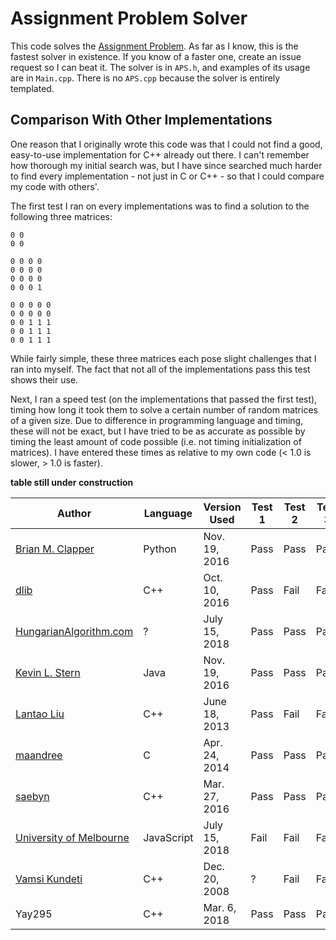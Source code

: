 # Assignment Problem Solver

This code solves the [Assignment Problem](https://en.wikipedia.org/wiki/Assignment_problem). As far as I know, this is the fastest solver in existence. If you know of a faster one, create an issue request so I can beat it. The solver is in `APS.h`, and examples of its usage are in `Main.cpp`. There is no `APS.cpp` because the solver is entirely templated.

## Comparison With Other Implementations

One reason that I originally wrote this code was that I could not find a good, easy-to-use implementation for C++ already out there. I can't remember how thorough my initial search was, but I have since searched much harder to find every implementation - not just in C or C++ - so that I could compare my code with others'.

The first test I ran on every implementations was to find a solution to the following three matrices:
```
0 0
0 0
```
```
0 0 0 0
0 0 0 0
0 0 0 0
0 0 0 1
```
```
0 0 0 0 0
0 0 0 0 0
0 0 1 1 1
0 0 1 1 1
0 0 1 1 1
```
While fairly simple, these three matrices each pose slight challenges that I ran into myself. The fact that not all of the implementations pass this test shows their use.

Next, I ran a speed test (on the implementations that passed the first test), timing how long it took them to solve a certain number of random matrices of a given size. Due to difference in programming language and timing, these will not be exact, but I have tried to be as accurate as possible by timing the least amount of code possible (i.e. not timing initialization of matrices). I have entered these times as relative to my own code (< 1.0 is slower, > 1.0 is faster).

__table still under construction__

| Author                    | Language   | Version Used  | Test 1 | Test 2 | Test 3 | Speed |
|---------------------------|------------|---------------|--------|--------|--------|-------|
| [Brian M. Clapper]        | Python     | Nov. 19, 2016 | Pass   | Pass   | Pass   |       |
| [dlib]                    | C++        | Oct. 10, 2016 | Pass   | Fail   | Fail   | 0.0   |
| [HungarianAlgorithm.com]  | ?          | July 15, 2018 | Pass   | Pass   | Pass   | ?     |
| [Kevin L. Stern]          | Java       | Nov. 19, 2016 | Pass   | Pass   | Pass   |       |
| [Lantao Liu]              | C++        | June 18, 2013 | Pass   | Fail   | Fail   | 0.0   |
| [maandree]                | C          | Apr. 24, 2014 | Pass   | Pass   | Pass   |       |
| [saebyn]                  | C++        | Mar. 27, 2016 | Pass   | Pass   | Pass   | 0.5   |
| [University of Melbourne] | JavaScript | July 15, 2018 | Fail   | Fail   | Fail   | 0.0   |
| [Vamsi Kundeti]           | C++        | Dec. 20, 2008 | ?      | Fail   | Fail   | 0.0   |
| Yay295                    | C++        | Mar.  6, 2018 | Pass   | Pass   | Pass   | 1.0   |

[Brian M. Clapper]: https://github.com/bmc/munkres
[dlib]: http://dlib.net/
[HungarianAlgorithm.com]: http://hungarianalgorithm.com/solve.php
[Kevin L. Stern]: https://github.com/KevinStern/software-and-algorithms/blob/master/src/main/java/blogspot/software_and_algorithms/stern_library/optimization/HungarianAlgorithm.java
[Lantao Liu]: http://robotics.usc.edu/~lantao/codes/hungarian.php
[maandree]: https://github.com/maandree/hungarian-algorithm-n3
[saebyn]: https://github.com/saebyn/munkres-cpp
[University of Melbourne]: http://www.ifors.ms.unimelb.edu.au/tutorial/hungarian/welcome_frame.html
[Vamsi Kundeti]: https://launchpad.net/lib-bipartite-match
